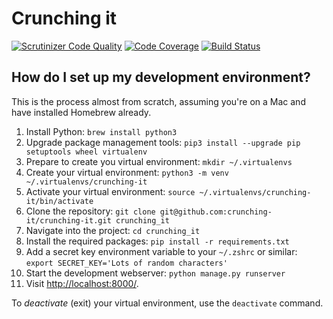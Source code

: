# Crunching it

[![Scrutinizer Code Quality](https://scrutinizer-ci.com/g/crunching-it/crunching-it/badges/quality-score.png?b=master)](https://scrutinizer-ci.com/g/crunching-it/crunching-it/?branch=master)
[![Code Coverage](https://scrutinizer-ci.com/g/crunching-it/crunching-it/badges/coverage.png?b=master)](https://scrutinizer-ci.com/g/crunching-it/crunching-it/?branch=master)
[![Build Status](https://scrutinizer-ci.com/g/crunching-it/crunching-it/badges/build.png?b=master)](https://scrutinizer-ci.com/g/crunching-it/crunching-it/build-status/master)

## How do I set up my development environment?

This is the process almost from scratch, assuming you're on a Mac and have installed Homebrew already.

1. Install Python: `brew install python3`
2. Upgrade package management tools: `pip3 install --upgrade pip setuptools wheel virtualenv`
4. Prepare to create you virtual environment: `mkdir ~/.virtualenvs`
5. Create your virtual environment: `python3 -m venv ~/.virtualenvs/crunching-it`
6. Activate your virtual environment: `source ~/.virtualenvs/crunching-it/bin/activate`
7. Clone the repository: `git clone git@github.com:crunching-it/crunching-it.git crunching_it`
8. Navigate into the project: `cd crunching_it`
9. Install the required packages: `pip install -r requirements.txt`
9. Add a secret key environment variable to your `~/.zshrc` or similar: `export SECRET_KEY='Lots of random characters'`
10. Start the development webserver: `python manage.py runserver`
11. Visit [http://localhost:8000/](http://localhost:8000/).

To _deactivate_ (exit) your virtual environment, use the `deactivate` command.
